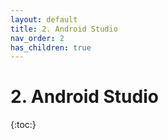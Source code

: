 ```yaml
---
layout: default
title: 2. Android Studio
nav_order: 2 
has_children: true
---
```


# 2. Android Studio

{:toc:}
